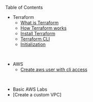 Table of Contents

- Terraform
  - [What is Terraform](/Terraform/What%20is%20IAC.md)
  - [How Terraform works](/Terraform/How%20Terraform%20works.md)
  - [Install Terraform](/Terraform/Install%20Terraform.md)
  - [Terraform CLI](/Terraform/Basic%20CLI.md)
  - [Initialization](/Terraform/Initialization.md)

<br>

- AWS
  - [Create aws user with cli access](./AWS/create%20a%20user.md)

<br>

- Basic AWS Labs
 - [Create a custom VPC]
